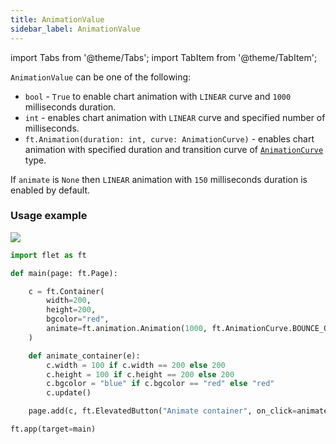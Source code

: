 ```yaml
---
title: AnimationValue
sidebar_label: AnimationValue
---
```

import Tabs from '@theme/Tabs';
import TabItem from '@theme/TabItem';

`AnimationValue` can be one of the following:

* `bool` - `True` to enable chart animation with `LINEAR` curve and `1000` milliseconds duration.
* `int` - enables chart animation with `LINEAR` curve and specified number of milliseconds.
* `ft.Animation(duration: int, curve: AnimationCurve)` - enables chart animation with specified duration and transition curve of [`AnimationCurve`](/docs/reference/types/animationcurve) type.

If `animate` is `None` then `LINEAR` animation with `150` milliseconds duration is enabled by default.

### Usage example

<img src="/img/docs/controls/container/animate-container.gif" className="screenshot-20" />

```python
import flet as ft

def main(page: ft.Page):

    c = ft.Container(
        width=200,
        height=200,
        bgcolor="red",
        animate=ft.animation.Animation(1000, ft.AnimationCurve.BOUNCE_OUT),
    )

    def animate_container(e):
        c.width = 100 if c.width == 200 else 200
        c.height = 100 if c.height == 200 else 200
        c.bgcolor = "blue" if c.bgcolor == "red" else "red"
        c.update()

    page.add(c, ft.ElevatedButton("Animate container", on_click=animate_container))

ft.app(target=main)
```